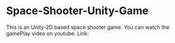 # Space-Shooter-Unity-Game
This is an Unity-2D based space shooter game.
You can watch the gamePlay video on youtube.
Link:
